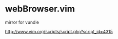 webBrowser.vim
==============

mirror for vundle

http://www.vim.org/scripts/script.php?script_id=4315
